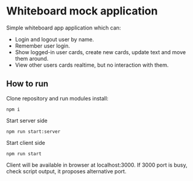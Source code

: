 # Whiteboard mock application

Simple whiteboard app application which can:
- Login and logout user by name.
- Remember user login.
- Show logged-in user cards, create new cards, update text and move them around.
- View other users cards realtime, but no interaction with them.


## How to run

Clone repository and run modules install:
```
npm i
```

Start server side
```
npm run start:server
```

Start client side
```
npm run start
```

Client will be available in browser at localhost:3000. If 3000 port is busy,
check script output, it proposes alternative port.
